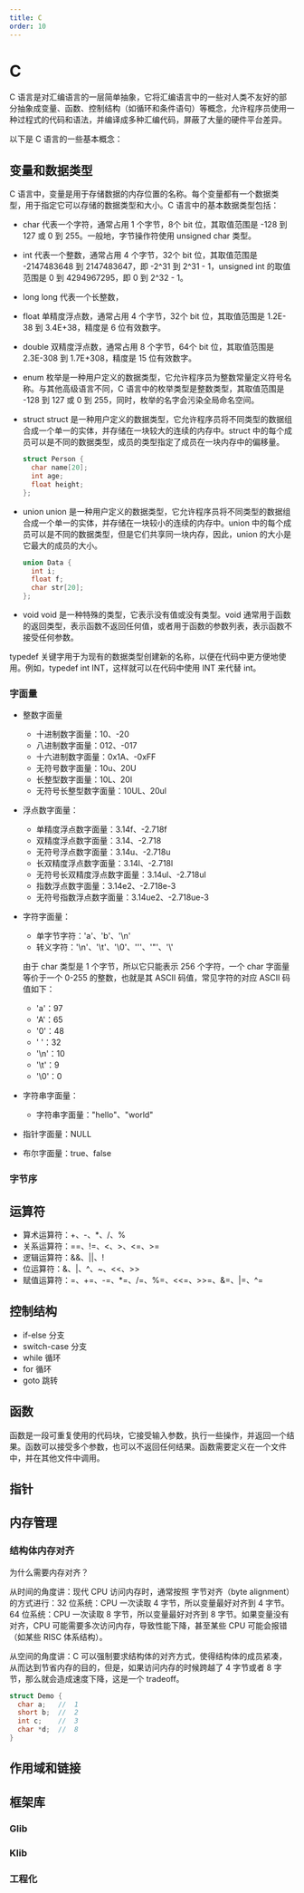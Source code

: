 ```yaml
---
title: C
order: 10
---
```


# C
C 语言是对汇编语言的一层简单抽象，它将汇编语言中的一些对人类不友好的部分抽象成变量、函数、控制结构（如循环和条件语句）等概念，允许程序员使用一种过程式的代码和语法，并编译成多种汇编代码，屏蔽了大量的硬件平台差异。

以下是 C 语言的一些基本概念：

## 变量和数据类型
C 语言中，变量是用于存储数据的内存位置的名称。每个变量都有一个数据类型，用于指定它可以存储的数据类型和大小。C 语言中的基本数据类型包括：

+ char
  代表一个字符，通常占用 1 个字节，8个 bit 位，其取值范围是 -128 到 127 或 0 到 255。一般地，字节操作符使用 unsigned char 类型。
+ int
  代表一个整数，通常占用 4 个字节，32个 bit 位，其取值范围是 -2147483648 到 2147483647，即 -2^31 到 2^31 - 1，unsigned int 的取值范围是 0 到 4294967295，即 0 到 2^32 - 1。
+ long
  long 代表一个长整数，
+ float
  单精度浮点数，通常占用 4 个字节，32个 bit 位，其取值范围是 1.2E-38 到 3.4E+38，精度是 6 位有效数字。
+ double
  双精度浮点数，通常占用 8 个字节，64个 bit 位，其取值范围是 2.3E-308 到 1.7E+308，精度是 15 位有效数字。
+ enum
  枚举是一种用户定义的数据类型，它允许程序员为整数常量定义符号名称。与其他高级语言不同，C 语言中的枚举类型是整数类型，其取值范围是 -128 到 127 或 0 到 255，同时，枚举的名字会污染全局命名空间。
+ struct
  struct 是一种用户定义的数据类型，它允许程序员将不同类型的数据组合成一个单一的实体，并存储在一块较大的连续的内存中。struct  中的每个成员可以是不同的数据类型，成员的类型指定了成员在一块内存中的偏移量。

  ```c
  struct Person {
    char name[20];
    int age;
    float height;
  };
  ```

+ union
  union 是一种用户定义的数据类型，它允许程序员将不同类型的数据组合成一个单一的实体，并存储在一块较小的连续的内存中。union 中的每个成员可以是不同的数据类型，但是它们共享同一块内存，因此，union 的大小是它最大的成员的大小。

  ```c
  union Data {
    int i;
    float f;
    char str[20];
  };
  ```

+ void
  void 是一种特殊的类型，它表示没有值或没有类型。void 通常用于函数的返回类型，表示函数不返回任何值，或者用于函数的参数列表，表示函数不接受任何参数。

typedef 关键字用于为现有的数据类型创建新的名称，以便在代码中更方便地使用。例如，typedef int INT，这样就可以在代码中使用 INT 来代替 int。

### 字面量
+ 整数字面量
  - 十进制数字面量：10、-20
  - 八进制数字面量：012、-017
  - 十六进制数字面量：0x1A、-0xFF
  - 无符号数字面量：10u、20U
  - 长整型数字面量：10L、20l
  - 无符号长整型数字面量：10UL、20ul
+ 浮点数字面量：
  - 单精度浮点数字面量：3.14f、-2.718f
  - 双精度浮点数字面量：3.14、-2.718
  - 无符号浮点数字面量：3.14u、-2.718u
  - 长双精度浮点数字面量：3.14l、-2.718l
  - 无符号长双精度浮点数字面量：3.14ul、-2.718ul
  - 指数浮点数字面量：3.14e2、-2.718e-3
  - 无符号指数浮点数字面量：3.14ue2、-2.718ue-3
+ 字符字面量：
  - 单字节字符：'a'、'b'、'\n'
  - 转义字符：'\n'、'\t'、'\0'、'\''、'\"'、'\\'

  由于 char 类型是 1 个字节，所以它只能表示 256 个字符，一个 char 字面量等价于一个 0-255 的整数，也就是其 ASCII 码值，常见字符的对应 ASCII 码值如下：
  - 'a'：97
  - 'A'：65
  - '0'：48
  - ' '：32
  - '\n'：10
  - '\t'：9
  - '\0'：0

+ 字符串字面量：
  - 字符串字面量："hello"、"world"

+ 指针字面量：NULL
+ 布尔字面量：true、false

### 字节序

## 运算符
+ 算术运算符：+、-、*、/、%
+ 关系运算符：==、!=、<、>、<=、>=
+ 逻辑运算符：&&、||、!
+ 位运算符：&、|、^、~、<<、>>
+ 赋值运算符：=、+=、-=、*=、/=、%=、<<=、>>=、&=、|=、^=


## 控制结构
+ if-else 分支
+ switch-case 分支
+ while 循环
+ for 循环
+ goto 跳转

## 函数
函数是一段可重复使用的代码块，它接受输入参数，执行一些操作，并返回一个结果。函数可以接受多个参数，也可以不返回任何结果。函数需要定义在一个文件中，并在其他文件中调用。

## 指针

## 内存管理


### 结构体内存对齐
为什么需要内存对齐？

从时间的角度讲：现代 CPU 访问内存时，通常按照 字节对齐（byte alignment） 的方式进行：32 位系统：CPU 一次读取 4 字节，所以变量最好对齐到 4 字节。64 位系统：CPU 一次读取 8 字节，所以变量最好对齐到 8 字节。如果变量没有对齐，CPU 可能需要多次访问内存，导致性能下降，甚至某些 CPU 可能会报错（如某些 RISC 体系结构）。

从空间的角度讲：C 可以强制要求结构体的对齐方式，使得结构体的成员紧凑，从而达到节省内存的目的，但是，如果访问内存的时候跨越了 4 字节或者 8 字节，那么就会造成速度下降，这是一个 tradeoff。

```c
struct Demo {
  char a;   //  1
  short b;  //  2
  int c;    //  3
  char *d;  //  8
}

```

## 作用域和链接

## 框架库

### Glib

### Klib

### 工程化

